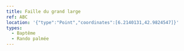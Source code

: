 ```yaml
---
title: Faille du grand large
ref: ABC
location: '{"type":"Point","coordinates":[6.2140131,42.9824547]}'
types:
  - Baptême
  - Rando palmée
---
```

